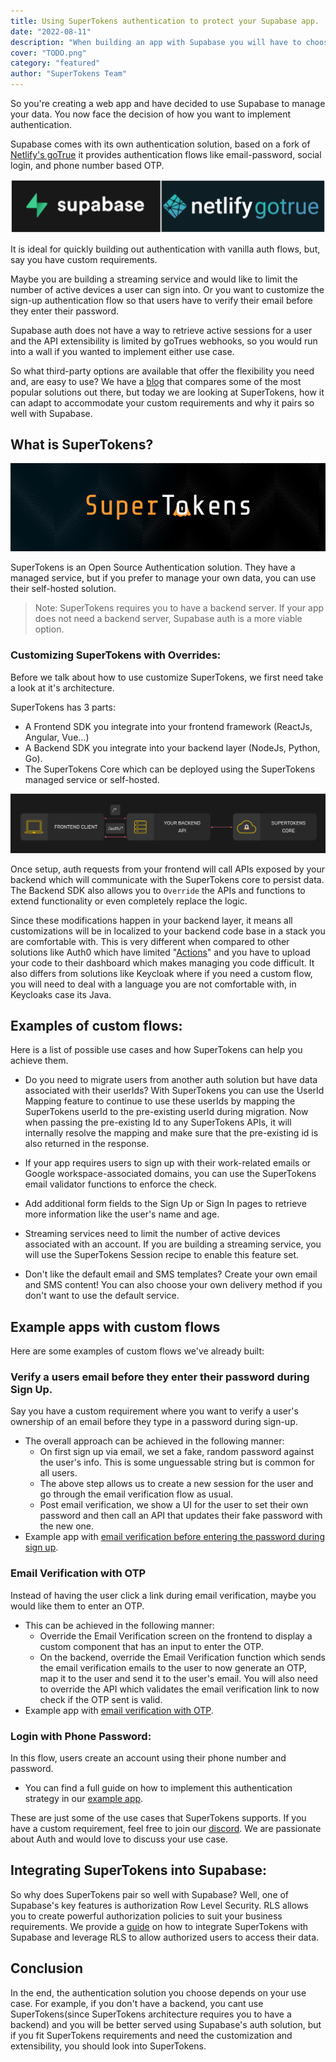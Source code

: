 ```yaml
---
title: Using SuperTokens authentication to protect your Supabase app.
date: "2022-08-11"
description: "When building an app with Supabase you will have to choose an authentication. Here are some reasons why you should choose SuperTokens as you auth provider and why it paris so well with Supabase"
cover: "TODO.png"
category: "featured"
author: "SuperTokens Team"
---
```


So you're creating a web app and have decided to use Supabase to manage your data. You now face the decision of how you want to implement authentication.

Supabase comes with its own authentication solution, based on a fork of [Netlify's goTrue](https://supabase.com/docs/learn/auth-deep-dive/auth-gotrue) it provides authentication flows like email-password, social login, and phone number based OTP.

![Netlify goTrue](./gotrue-supabase-logo.png)

It is ideal for quickly building out authentication with vanilla auth flows, but, say you have custom requirements.
 
Maybe you are building a streaming service and would like to limit the number of active devices a user can sign into. Or you want to customize the sign-up authentication flow so that users have to verify their email before they enter their password.

Supabase auth does not have a way to retrieve active sessions for a user and the API extensibility is limited by goTrues webhooks, so you would run into a wall if you wanted to implement either use case.

So what third-party options are available that offer the flexibility you need and, are easy to use? 
We have a [blog](https://supertokens.com/blog/auth-provider-comparison) that compares some of the most popular solutions out there, but today we are looking at SuperTokens, how it can adapt to accommodate your custom requirements and why it pairs so well with Supabase.

## What is SuperTokens?

![SuperTokens Logo](./supertokens-logo.png)

SuperTokens is an Open Source Authentication solution. They have a managed service, but if you prefer to manage your own data, you can use their self-hosted solution.

> Note: SuperTokens requires you to have a backend server. If your app does not need a backend server, Supabase auth is a more viable option.

### Customizing SuperTokens with Overrides:

Before we talk about how to use customize SuperTokens, we first need take a look at it's architecture.

SuperTokens has 3 parts:
- A Frontend SDK you integrate into your frontend framework (ReactJs, Angular, Vue…)
- A Backend SDK you integrate into your backend layer (NodeJs, Python, Go).
- The SuperTokens Core which can be deployed using the SuperTokens managed service or self-hosted.

![SuperTokens Architecture](st-architecture.png)

Once setup, auth requests from your frontend will call APIs exposed by your backend which will communicate with the SuperTokens core to persist data. The Backend SDK also allows you to `Override` the APIs and functions to extend functionality or even completely replace the logic. 

Since these modifications happen in your backend layer, it means all customizations will be in localized to your backend code base in a stack you are comfortable with. This is very different when compared to other solutions like Auth0 which have limited "[Actions](https://auth0.com/docs/customize/actions)" and you have to upload your code to their dashboard which makes managing you code difficult. It also differs from solutions like Keycloak where if you need a custom flow, you will need to deal with a language you are not comfortable with, in Keycloaks case its Java. 

## Examples of custom flows:

Here is a list of possible use cases and how SuperTokens can help you achieve them.

- Do you need to migrate users from another auth solution but have data associated with their userIds? With SuperTokens you can use the UserId Mapping feature to continue to use these userIds by mapping the SuperTokens userId to the pre-existing userId during migration. Now when passing the pre-existing Id to any SuperTokens APIs, it will internally resolve the mapping and make sure that the pre-existing id is also returned in the response.

- If your app requires users to sign up with their work-related emails or Google workspace-associated domains, you can use the SuperTokens email validator functions to enforce the check.

- Add additional form fields to the Sign Up or Sign In pages to retrieve more information like the user's name and age.

- Streaming services need to limit the number of active devices associated with an account. If you are building a streaming service, you will use the SuperTokens Session recipe to enable this feature set.

- Don't like the default email and SMS templates? Create your own email and SMS content! You can also choose your own delivery method if you don't want to use the default service.

## Example apps with custom flows
Here are some examples of custom flows we've already built:

### Verify a users email before they enter their password during Sign Up.
Say you have a custom requirement where you want to verify a user's ownership of an email before they type in a password during sign-up.

- The overall approach can be achieved in the following manner:
    - On first sign up via email, we set a fake, random password against the user's info. This is some unguessable string but is common for all users.
    - The above step allows us to create a new session for the user and go through the email verification flow as usual.
    - Post email verification, we show a UI for the user to set their own password and then call an API that updates their fake password with the new one. 
- Example app with [email verification before entering the password during sign up](https://github.com/supertokens/supertokens-auth-react/tree/master/examples/with-emailverification-then-password-thirdpartyemailpassword).

### Email Verification with OTP
Instead of having the user click a link during email verification, maybe you would like them to enter an OTP.
- This can be achieved in the following manner:
    - Override the Email Verification screen on the frontend to display a custom component that has an input to enter the OTP.
    - On the backend, override the Email Verification function which sends the email verification emails to the user to now generate an OTP, map it to the user and send it to the user's email. You will also need to override the API which validates the email verification link to now check if the OTP sent is valid.
- Example app with [email verification with OTP](https://github.com/supertokens/supertokens-auth-react/tree/master/examples/with-emailverification-with-otp).

### Login with Phone Password:
In this flow, users create an account using their phone number and password.
- You can find a full guide on how to implement this authentication strategy in our [example app](https://github.com/supertokens/supertokens-auth-react/tree/master/examples/with-phone-password).

These are just some of the use cases that SuperTokens supports. If you have a custom requirement, feel free to join our [discord](https://supertokens.com/discord). We are passionate about Auth and would love to discuss your use case.

## Integrating SuperTokens into Supabase:

So why does SuperTokens pair so well with Supabase? Well, one of Supabase's key features is authorization Row Level Security. RLS allows you to create powerful authorization policies to suit your business requirements. We provide a [guide](https://supabase.com/docs/guides/integrations/supertokens) on how to integrate SuperTokens with Supabase and leverage RLS to allow authorized users to access their data.

## Conclusion

In the end, the authentication solution you choose depends on your use case. For example, if you don't have a backend, you cant use SuperTokens(since SuperTokens architecture requires you to have a backend) and you will be better served using Supabase's auth solution, but if you fit SuperTokens requirements and need the customization and extensibility, you should look into SuperTokens.